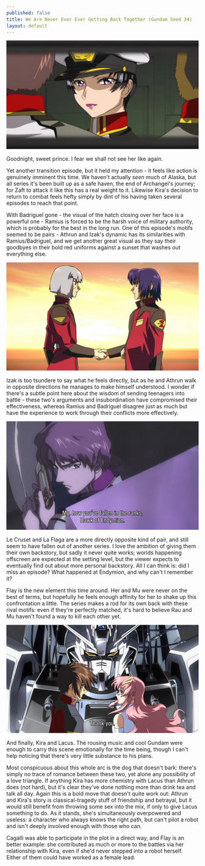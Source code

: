 ```yaml
---
published: false
title: We Are Never Ever Ever Getting Back Together (Gundam Seed 34)
layout: default
---
```

![](/closing.jpg)

Goodnight, sweet prince. I fear we shall not see her like again.

Yet another transition episode, but it held my attention - it feels like action is genuinely imminent this time. We haven't actually *seen* much of Alaska, but all series it's been built up as a safe haven, the end of Archangel's journey; for Zaft to attack it like this has a real weight to it. Likewise Kira's decision to return to combat feels hefty simply by dint of his having taken several episodes to reach that point.

With Badriguel gone - the visual of the hatch closing over her face is a powerful one - Ramius is forced to be the harsh voice of military authority, which is probably for the best in the long run. One of this episode's motifs seemed to be pairs - Athrun and Izak's dynamic has its similarities with Ramius/Badriguel, and we get another great visual as they say their goodbyes in their bold red uniforms against a sunset that washes out everything else.

![](/handshake.jpg)

Izak is too tsundere to say what he feels directly, but as he and Athrun walk in opposite directions he manages to make himself understood. I wonder if there's a subtle point here about the wisdom of sending teenagers into battle - these two's arguments and insubordination have compromised their effectiveness, whereas Ramius and Badriguel disagree just as much but have the experience to work through their conflicts more effectively.

![](/endymion.jpg)

Le Cruset and La Flaga are a more directly opposite kind of pair, and still seem to have fallen out of another series. I love the ambition of giving them their own backstory, but sadly it never quite works; worlds happening offscreen are expected at the setting level, but the viewer expects to eventually find out about more personal backstory. All I can think is: did I miss an episode? What happened at Endymion, and why can't I remember it?

Flay is the new element this time around. Her and Mu were never on the best of terms, but hopefully he feels enough affinity for her to shake up this confrontation a little. The series makes a rod for its own back with these rival motifs: even if they're perfectly matched, it's hard to believe Rau and Mu haven't found a way to kill each other yet.

![](/thankyou.jpg)

And finally, Kira and Lacus. The rousing music and cool Gundam were enough to carry this scene emotionally for the time being, though I can't help noticing that there's very little substance to his plans.

Most conspicuous about this whole arc is the dog that doesn't bark: there's simply no trace of romance between these two, yet alone any possibility of a love triangle. If anything Kira has more chemistry with Lacus than Athrun does (not hard), but it's clear they've done nothing more than drink tea and talk all day. Again this is a bold move that doesn't quite work out: Athrun and Kira's story is classical-tragedy stuff of friendship and betrayal, but it would still benefit from throwing some sex into the mix, if only to give Lacus something to do. As it stands, she's simultaneously overpowered and useless: a character who always knows the right path, but can't pilot a robot and isn't deeply involved enough with those who can.

Cagalli was able to participate in the plot in a direct way, and Flay is an better example: she contributed as much or more to the battles via her relationship with Kira, even if she'd never stepped into a robot herself. Either of them could have worked as a female lead.